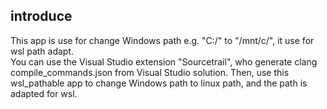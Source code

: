 
## introduce

This app is use for change Windows path e.g. "C:/" to "/mnt/c/", it use for wsl path adapt.  
You can use the Visual Studio extension "Sourcetrail", who generate clang compile_commands.json from Visual Studio solution. Then, use this wsl_pathable app to change Windows path to linux path, and the path is adapted for wsl.

